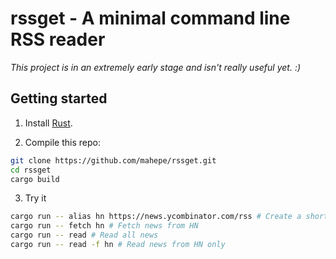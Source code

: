 # rssget - A minimal command line RSS reader

*This project is in an extremely early stage and isn't really useful yet. :)*

## Getting started

1. Install [Rust](https://www.rust-lang.org/en-US/).

2. Compile this repo:

```bash
git clone https://github.com/mahepe/rssget.git
cd rssget
cargo build
```
3. Try it

```bash
cargo run -- alias hn https://news.ycombinator.com/rss # Create a shorthand for an URL
cargo run -- fetch hn # Fetch news from HN
cargo run -- read # Read all news
cargo run -- read -f hn # Read news from HN only
```

